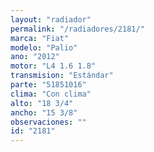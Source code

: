 ```yaml
---
layout: "radiador"
permalink: "/radiadores/2181/"
marca: "Fiat"
modelo: "Palio"
ano: "2012"
motor: "L4 1.6 1.8"
transmision: "Estándar"
parte: "51851016"
clima: "Con clima"
alto: "18 3/4"
ancho: "15 3/8"
observaciones: ""
id: "2181"
---
```



